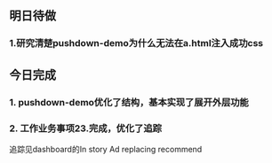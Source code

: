 ## 明日待做

### 1.研究清楚pushdown-demo为什么无法在a.html注入成功css

## 今日完成
### 1. pushdown-demo优化了结构，基本实现了展开外层功能

### 2. 工作业务事项23.完成，优化了追踪
追踪见dashboard的In story Ad replacing recommend
